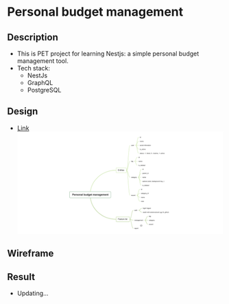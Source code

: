 # Personal budget management
## Description
- This is PET project for learning Nestjs: a simple personal budget management tool.
- Tech stack:
  - NestJs
  - GraphQL
  - PostgreSQL

## Design
- [Link](https://gitmind.com/app/doc/0ad502894aff3d412742433a5136208a)
![overview.png](asset/overview.png)


## Wireframe

## Result
- Updating...
